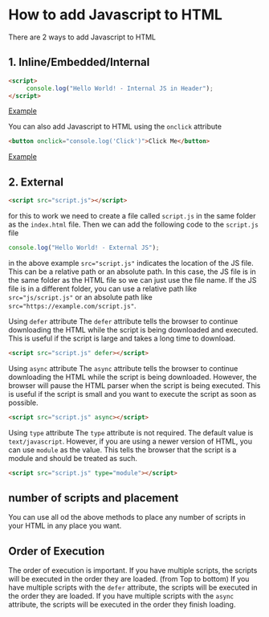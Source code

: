 # How to add Javascript to HTML
There are 2 ways to add Javascript to HTML
## 1. Inline/Embedded/Internal
```html
<script>
     console.log("Hello World! - Internal JS in Header");
</script>
```
[Example](index.html#L9)


You can also add Javascript to HTML using the `onclick` attribute
```html
<button onclick="console.log('Click')">Click Me</button>
```
[Example](index.html#L21)

## 2. External
```html
<script src="script.js"></script>
```
for this to work we need to create a file called `script.js` in the same folder as the `index.html` file. Then we can add the following code to the `script.js` file
```js
console.log("Hello World! - External JS");
```
in the above example `src="script.js"` indicates the location of the JS file. This can be a relative path or an absolute path. In this case, the JS file is in the same folder as the HTML file so we can just use the file name. If the JS file is in a different folder, you can use a relative path like `src="js/script.js"` or an absolute path like `src="https://example.com/script.js"`.


Using `defer` attribute
The `defer` attribute tells the browser to continue downloading the HTML while the script is being downloaded and executed. This is useful if the script is large and takes a long time to download.
```html
<script src="script.js" defer></script>
```

Using `async` attribute
The `async` attribute tells the browser to continue downloading the HTML while the script is being downloaded. However, the browser will pause the HTML parser when the script is being executed. This is useful if the script is small and you want to execute the script as soon as possible.
```html
<script src="script.js" async></script>
```

Using `type` attribute
The `type` attribute is not required. The default value is `text/javascript`. However, if you are using a newer version of HTML, you can use `module` as the value. This tells the browser that the script is a module and should be treated as such.
```html
<script src="script.js" type="module"></script>
```
## number of scripts and placement
You can use all od the above methods to place any number of scripts in your HTML in any place you want. 

## Order of Execution
The order of execution is important. If you have multiple scripts, the scripts will be executed in the order they are loaded. (from Top to bottom) If you have multiple scripts with the `defer` attribute, the scripts will be executed in the order they are loaded. If you have multiple scripts with the `async` attribute, the scripts will be executed in the order they finish loading.





